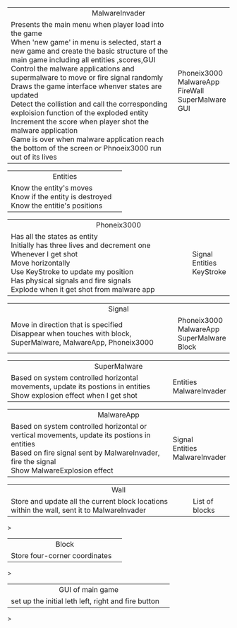 <table><tr align = 'center'><td colspan = '2'>MalwareInvader</td></tr><tr><td>Presents the main menu when player load into the game<br>When 'new game' in menu is selected, start a new game and create the basic structure of the main game including all entities ,scores,GUI <br>
Control the malware applications and supermalware to move or fire signal randomly <br>
Draws the game interface whenver states are updated <br>
Detect the collistion and call the corresponding exploision function of the exploded entity<br>
Increment the score when player shot the malware application <br>
Game is over when malware application reach the bottom of the screen or Phnoeix3000 run out of its lives</td>
<td>Phoneix3000<br>
MalwareApp<br>
FireWall<br>
SuperMalware<br>
GUI<br>
</td>
</tr>
</table>

<table><tr align = 'center'><td colspan = '2'>Entities</td></tr>
<tr><td>Know the entity's moves<br>
Know if the entity is destroyed<br>
Know the entitie's positions
</td>
<td></td></tr></table>

<table><tr align = 'center'><td colspan = '2'>Phoneix3000</td></tr><tr><td>
Has all the states as entity<br>
Initially has three lives and decrement one Whenever I get shot<br>
Move horizontally <br>
Use KeyStroke to update my position<br>
Has physical signals and fire signals<br>
Explode when it get shot from malware app<br>
</td><td>
Signal<br>
Entities<br>
KeyStroke<br>
</td></tr></table>

<table><tr align = 'center'><td colspan = '2'>Signal</td></tr><tr><td>
Move in direction that is specified <br>
Disappear when touches with block, SuperMalware, MalwareApp, Phoneix3000<br>
</td><td>
Phoneix3000 <br>
MalwareApp <br>
SuperMalware<br>
Block
</td></tr></table>

<table><tr align = 'center'><td colspan = '2'>SuperMalware</td></tr><tr><td>
Based on system controlled horizontal movements, update its postions in entities<br>
Show explosion effect when I get shot<br>
</td><td>Entities<br> MalwareInvader</td></tr></table>

<table><tr align = 'center'><td colspan = '2'>MalwareApp</td></tr><tr><td>
Based on system controlled horizontal or vertical movements, update its postions in entities <br>
Based on fire signal sent by MalwareInvader, fire the signal <br>
Show MalwareExplosion effect 
</td><td>Signal <br> Entities<br>MalwareInvader
</td></tr></table>

<table><tr align = 'center'><td colspan = '2'>Wall</td></tr><tr><td>
Store and update all the current block locations within the wall, sent it to MalwareInvader
</td><td>
List of blocks
</td></tr></table>>

<table><tr align = 'center'><td colspan = '2'>Block</td></tr><tr><td>
Store four-corner coordinates
</td><td></td></tr></table>>

<table><tr align = 'center'><td colspan = '2'>GUI of main game</td></tr><tr><td>set up the initial leth
left, right and fire button
</td><td></td></tr></table>>

